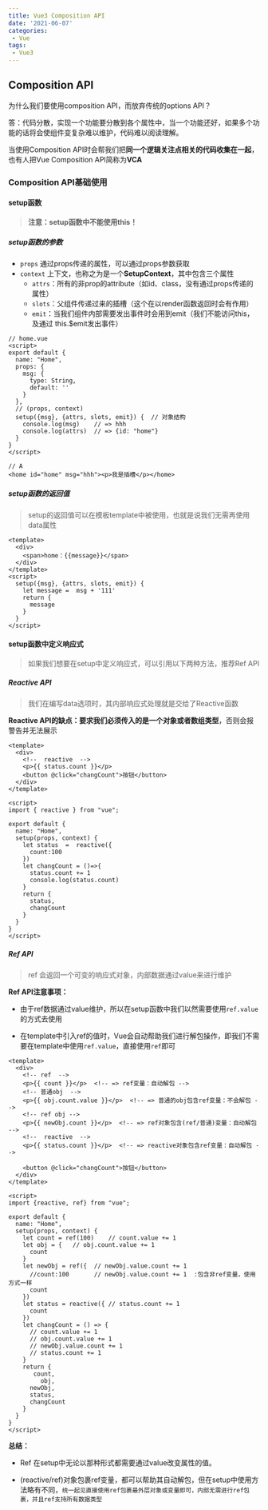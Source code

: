 ```yaml
---
title: Vue3 Composition API
date: '2021-06-07'
categories:
 - Vue
tags:
 - Vue3
---
```


## Composition API

为什么我们要使用composition API，而放弃传统的options API？

答：代码分散，实现一个功能要分散到各个属性中，当一个功能还好，如果多个功能的话将会使组件变复杂难以维护，代码难以阅读理解。

当使用Composition API时会帮我们把**同一个逻辑关注点相关的代码收集在一起**，也有人把Vue Composition API简称为**VCA**

### Composition API基础使用

#### setup函数

> **注意：setup函数中不能使用this！**

##### setup函数的参数

* `props`  通过props传递的属性，可以通过props参数获取
* `context`  上下文，也称之为是一个**SetupContext**，其中包含三个属性
  * `attrs`：所有的非prop的attribute（如id、class，没有通过props传递的属性）
  * `slots`：父组件传递过来的插槽（这个在以render函数返回时会有作用）
  * `emit`：当我们组件内部需要发出事件时会用到emit（我们不能访问this，及通过 this.$emit发出事件）

```vue
// home.vue
<script>
export default {
  name: "Home",
  props: {
    msg: {
      type: String,
      default: ''
    }
  },
  // (props, context)
  setup({msg}, {attrs, slots, emit}) {	// 对象结构
    console.log(msg)	// => hhh
    console.log(attrs)	// => {id: "home"}
  }
}
</script>
```

```vue
// A
<home id="home" msg="hhh"><p>我是插槽</p></home>
```



##### setup函数的返回值

> setup的返回值可以在模板template中被使用，也就是说我们无需再使用data属性

```vue
<template>
  <div>
    <span>home：{{message}}</span>
  </div>
</template>
<script>
  setup({msg}, {attrs, slots, emit}) {
    let message =  msg + '111'
    return {
      message
    }
  }
</script>
```

#### setup函数中定义响应式

> 如果我们想要在setup中定义响应式，可以引用以下两种方法，推荐Ref API

##### Reactive API

> 我们在编写data选项时，其内部响应式处理就是交给了Reactive函数

**Reactive API的缺点：**要求我们必须传入的是**一个对象或者数组类型**，否则会报警告并无法展示

```vue
<template>
  <div>
    <!--  reactive  -->
    <p>{{ status.count }}</p>
    <button @click="changCount">按钮</button>
  </div>
</template>

<script>
import { reactive } from "vue";

export default {
  name: "Home",
  setup(props, context) {
    let status  =  reactive({
      count:100
    })
    let changCount = ()=>{
      status.count += 1
      console.log(status.count)
    }
    return {
      status,
      changCount
    }
  }
}
</script>
```

##### Ref API

> ref 会返回一个可变的响应式对象，内部数据通过value来进行维护

**Ref API注意事项：**

* 由于ref数据通过value维护，所以在setup函数中我们以然需要使用`ref.value`的方式去使用

* 在template中引入ref的值时，Vue会自动帮助我们进行解包操作，即我们不需要在template中使用`ref.value`，直接使用`ref`即可

```vue
<template>
  <div>
    <!-- ref  -->
    <p>{{ count }}</p> 	<!-- => ref变量：自动解包 -->
    <!-- 普通obj  -->
    <p>{{ obj.count.value }}</p>  <!-- => 普通的obj包含ref变量：不会解包 -->
    <!-- ref obj -->
    <p>{{ newObj.count }}</p>  <!-- => ref对象包含(ref/普通)变量：自动解包 -->
    <!--  reactive  -->
    <p>{{ status.count }}</p>  <!-- => reactive对象包含ref变量：自动解包 -->
    
    <button @click="changCount">按钮</button>
  </div>
</template>

<script>
import {reactive, ref} from "vue";

export default {
  name: "Home",
  setup(props, context) {
    let count = ref(100)	// count.value += 1
    let obj = {   // obj.count.value += 1
      count
    }
    let newObj = ref({  // newObj.value.count += 1
      //count:100       // newObj.value.count += 1  :包含非ref变量，使用方式一样
      count
    })
    let status = reactive({ // status.count += 1
      count
    })
    let changCount = () => {
	  // count.value += 1
      // obj.count.value += 1
      // newObj.value.count += 1
      // status.count += 1
    }
    return {
       count,
         obj,
      newObj,
      status,
      changCount
    }
  }
}
</script>
```

**总结：**

* Ref 在setup中无论以那种形式都需要通过value改变属性的值。

* (reactive/ref)对象包裹ref变量，都可以帮助其自动解包，但在setup中使用方法略有不同，`统一起见直接使用ref包裹最外层对象或变量即可，内部无需进行ref包裹，并且ref支持所有数据类型`

